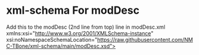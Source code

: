 # xml-schema For modDesc

Add this to the modDesc (2nd line from top) line in modDesc.xml
xmlns:xsi="http://www.w3.org/2001/XMLSchema-instance" xsi:noNamespaceSchemaLocation="https://raw.githubusercontent.com/NMC-TBone/xml-schema/main/modDesc.xsd">
